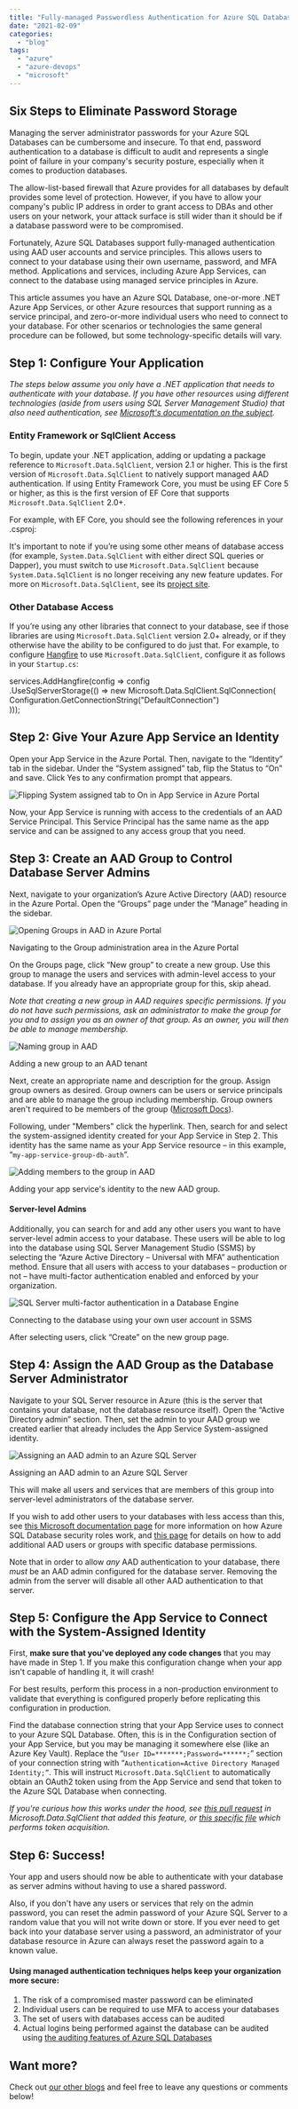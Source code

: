 ```yaml
---
title: "Fully-managed Passwordless Authentication for Azure SQL Database"
date: "2021-02-09"
categories: 
  - "blog"
tags: 
  - "azure"
  - "azure-devops"
  - "microsoft"
---
```


## Six Steps to Eliminate Password Storage

Managing the server administrator passwords for your Azure SQL Databases can be cumbersome and insecure. To that end, password authentication to a database is difficult to audit and represents a single point of failure in your company's security posture, especially when it comes to production databases.

The allow-list-based firewall that Azure provides for all databases by default provides some level of protection. However, if you have to allow your company's public IP address in order to grant access to DBAs and other users on your network, your attack surface is still wider than it should be if a database password were to be compromised.

Fortunately, Azure SQL Databases support fully-managed authentication using AAD user accounts and service principles. This allows users to connect to your database using their own username, password, and MFA method. Applications and services, including Azure App Services, can connect to the database using managed service principles in Azure.

This article assumes you have an Azure SQL Database, one-or-more .NET Azure App Services, or other Azure resources that support running as a service principal, and zero-or-more individual users who need to connect to your database. For other scenarios or technologies the same general procedure can be followed, but some technology-specific details will vary.

## Step 1: Configure Your Application

_The steps below assume you only have a .NET application that needs to authenticate with your database. If you have other resources using different technologies (aside from users using SQL Server Management Studio) that also need authentication, see [Microsoft's documentation on the subject](https://docs.microsoft.com/en-us/azure/azure-sql/database/authentication-aad-configure?tabs=azure-powershell#using-an-azure-ad-identity-to-connect-from-a-client-application)._

### Entity Framework or SqlClient Access

To begin, update your .NET application, adding or updating a package reference to `Microsoft.Data.SqlClient`, version 2.1 or higher. This is the first version of `Microsoft.Data.SqlClient` to natively support managed AAD authentication. If using Entity Framework Core, you must be using EF Core 5 or higher, as this is the first version of EF Core that supports `Microsoft.Data.SqlClient` 2.0+.  
  
For example, with EF Core, you should see the following references in your .csproj:

<PackageReference Include="Microsoft.Data.SqlClient" Version="2.1.1" />
<PackageReference Include="Microsoft.EntityFrameworkCore" Version="5.0.1" />
<PackageReference Include="Microsoft.EntityFrameworkCore.SqlServer" Version="5.0.1" />

It's important to note if you’re using some other means of database access (for example, `System.Data.SqlClient` with either direct SQL queries or Dapper), you must switch to use `Microsoft.Data.SqlClient` because `System.Data.SqlClient` is no longer receiving any new feature updates. For more on `Microsoft.Data.SqlClient`, see its [project site](https://aka.ms/sqlclientproject).

### Other Database Access

If you’re using any other libraries that connect to your database, see if those libraries are using `Microsoft.Data.SqlClient` version 2.0+ already, or if they otherwise have the ability to be configured to do just that. For example, to configure [Hangfire](https://www.hangfire.io/) to use `Microsoft.Data.SqlClient`, configure it as follows in your `Startup.cs`:

services.AddHangfire(config => config    
    .UseSqlServerStorage(() => new Microsoft.Data.SqlClient.SqlConnection(        
        Configuration.GetConnectionString("DefaultConnection")    
)));

## Step 2: Give Your Azure App Service an Identity

Open your App Service in the Azure Portal. Then, navigate to the “Identity” tab in the sidebar. Under the “System assigned” tab, flip the Status to “On” and save. Click Yes to any confirmation prompt that appears.

![Flipping System assigned tab to On in App Service in Azure Portal](images/image.png)

Now, your App Service is running with access to the credentials of an AAD Service Principal. This Service Principal has the same name as the app service and can be assigned to any access group that you need.

## Step 3: Create an AAD Group to Control Database Server Admins

Next, navigate to your organization’s Azure Active Directory (AAD) resource in the Azure Portal. Open the “Groups” page under the “Manage” heading in the sidebar.

![Opening Groups in AAD in Azure Portal](images/image-1.png)

Navigating to the Group administration area in the Azure Portal

On the Groups page, click “New group” to create a new group. Use this group to manage the users and services with admin-level access to your database. If you already have an appropriate group for this, skip ahead.

_Note that creating a new group in AAD requires specific permissions. If you do not have such permissions, ask an administrator to make the group for you and to assign you as an owner of that group. As an owner, you will then be able to manage membership._

![Naming group in AAD](images/image-2.png)

Adding a new group to an AAD tenant

Next, create an appropriate name and description for the group. Assign group owners as desired. Group owners can be users or service principals and are able to manage the group including membership. Group owners aren't required to be members of the group ([Microsoft Docs](https://docs.microsoft.com/en-us/azure/active-directory/fundamentals/active-directory-accessmanagement-managing-group-owners)).

Following, under "Members" click the hyperlink. Then, search for and select the system-assigned identity created for your App Service in Step 2. This identity has the same name as your App Service resource – in this example, “`my-app-service-group-db-auth`”.

![Adding members to the group in AAD](images/image-4.png)

Adding your app service's identity to the new AAD group.

#### Server-level Admins

Additionally, you can search for and add any other users you want to have server-level admin access to your database. These users will be able to log into the database using SQL Server Management Studio (SSMS) by selecting the “Azure Active Directory – Universal with MFA” authentication method. Ensure that all users with access to your databases – production or not – have multi-factor authentication enabled and enforced by your organization.

![SQL Server multi-factor authentication in a Database Engine](images/image-5.png)

Connecting to the database using your own user account in SSMS

  
After selecting users, click “Create” on the new group page.

## Step 4: Assign the AAD Group as the Database Server Administrator

Navigate to your SQL Server resource in Azure (this is the server that contains your database, not the database resource itself). Open the “Active Directory admin” section. Then, set the admin to your AAD group we created earlier that already includes the App Service System-assigned identity.

![Assigning an AAD admin to an Azure SQL Server](images/image-6.png)

Assigning an AAD admin to an Azure SQL Server

This will make all users and services that are members of this group into server-level administrators of the database server.

If you wish to add other users to your databases with less access than this, see [this Microsoft documentation page](https://docs.microsoft.com/en-us/azure/azure-sql/database/logins-create-manage) for more information on how Azure SQL Database security roles work, and [this page](https://docs.microsoft.com/en-us/azure/azure-sql/database/authentication-aad-configure?tabs=azure-powershell#create-contained-users-mapped-to-azure-ad-identities) for details on how to add additional AAD users or groups with specific database permissions.

Note that in order to allow _any_ AAD authentication to your database, there _must_ be an AAD admin configured for the database server. Removing the admin from the server will disable all other AAD authentication to that server.

## Step 5: Configure the App Service to Connect with the System-Assigned Identity

First, **make sure that you've deployed any code changes** that you may have made in Step 1. If you make this configuration change when your app isn't capable of handling it, it will crash!

For best results, perform this process in a non-production environment to validate that everything is configured properly before replicating this configuration in production.

Find the database connection string that your App Service uses to connect to your Azure SQL Database. Often, this is in the Configuration section of your App Service, but you may be managing it somewhere else (like an Azure Key Vault). Replace the “`User ID=*******;Password=******;`” section of your connection string with “`Authentication=Active Directory Managed Identity;”`. This will instruct `Microsoft.Data.SqlClient` to automatically obtain an OAuth2 token using from the App Service and send that token to the Azure SQL Database when connecting.

_If you're curious how this works under the hood, see [this pull request](https://github.com/dotnet/SqlClient/pull/730) in Microsoft.Data.SqlClient that added this feature, or [this specific file](https://github.com/dotnet/SqlClient/blob/9e3f0d625eb5ec15e069a1d8f118d3bac41b61f5/src/Microsoft.Data.SqlClient/src/Microsoft/Data/SqlClient/AzureManagedIdentityAuthenticationProvider.cs#L43) which performs token acquisition._

## Step 6: Success!

Your app and users should now be able to authenticate with your database as server admins without having to use a shared password.

Also, if you don't have any users or services that rely on the admin password, you can reset the admin password of your Azure SQL Server to a random value that you will not write down or store. If you ever need to get back into your database server using a password, an administrator of your database resource in Azure can always reset the password again to a known value.

#### Using managed authentication techniques helps keep your organization more secure:

1. The risk of a compromised master password can be eliminated
2. Individual users can be required to use MFA to access your databases
3. The set of users with databases access can be audited
4. Actual logins being performed against the database can be audited using [the auditing features of Azure SQL Databases](https://docs.microsoft.com/en-us/azure/azure-sql/database/auditing-overview#setup-auditing)

## Want more?

Check out [our other blogs](https://intellitect.com/blog/) and feel free to leave any questions or comments below!
